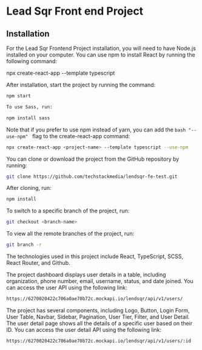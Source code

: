 # Lead Sqr Front end Project

## Installation

For the Lead Sqr Frontend Project installation, you will need to have Node.js installed on your computer. You can use npm to install React by running the following command:

npx create-react-app <project-name> --template typescript

After installation, start the project by running the command:

```bash
npm start

To use Sass, run:

npm install sass
```

Note that if you prefer to use npm instead of yarn, you can add the `bash "--use-npm" ` flag to the create-react-app command:

```bash
npx create-react-app <project-name> --template typescript --use-npm
```

You can clone or download the project from the GitHub repository by running:

```bash
git clone https://github.com/techstackmedia/lendsqr-fe-test.git
```

After cloning, run:

```bash
npm install
```

To switch to a specific branch of the project, run:

```bash
git checkout <branch-name>
```

To view all the remote branches of the project, run:

```bash
git branch -r
```

The technologies used in this project include React, TypeScript, SCSS, React Router, and Github.

The project dashboard displays user details in a table, including organization, phone number, email, username, status, and date joined. You can access the user API using the following link:

```txt
https://6270020422c706a0ae70b72c.mockapi.io/lendsqr/api/v1/users/
```

The project has several components, including Logo, Button, Login Form, User Table, Navbar, Sidebar, Pagination, User Tier, Filter, and User Detail. The user detail page shows all the details of a specific user based on their ID. You can access the user detail API using the following link:

```txt
https://6270020422c706a0ae70b72c.mockapi.io/lendsqr/api/v1/users/:id
```
